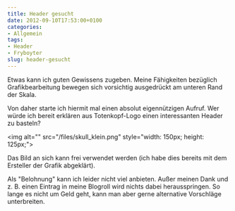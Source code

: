 ```yaml
---
title: Header gesucht
date: 2012-09-10T17:53:00+0100
categories:
- Allgemein
tags:
- Header
- Fryboyter
slug: header-gesucht
---
```

Etwas kann ich guten Gewissens zugeben. Meine Fähigkeiten bezüglich Grafikbearbeitung bewegen sich vorsichtig ausgedrückt am unteren Rand der Skala.

Von daher starte ich hiermit mal einen absolut eigennützigen Aufruf. Wer würde ich bereit erklären aus Totenkopf-Logo einen interessanten Header zu basteln?

<img alt="" src="/files/skull_klein.png" style=\"width: 150px; height: 125px;\">

Das Bild an sich kann frei verwendet werden (ich habe dies bereits mit dem Ersteller der Grafik abgeklärt).

Als "Belohnung" kann ich leider nicht viel anbieten. Außer meinen Dank und z. B. einen Eintrag in meine Blogroll wird nichts dabei herausspringen. So lange es nicht um Geld geht, kann man aber gerne alternative Vorschläge unterbreiten.